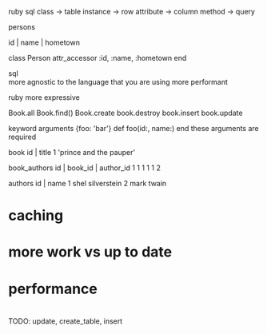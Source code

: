 ruby       sql
class  ->  table
instance -> row
attribute -> column
method -> query

persons

id | name | hometown


class Person
  attr_accessor :id, :name, :hometown
end

sql   
  more agnostic to the language that you are using
  more performant


ruby
  more expressive



Book.all
Book.find()
Book.create
book.destroy
book.insert
book.update


keyword arguments
  {foo: 'bar'}
  def foo(id:, name:)
  end
  these arguments are required



book
id | title
1     'prince and the pauper'

book_authors
id | book_id | author_id
1     1           1
1     1           2

authors
id | name
1      shel silverstein
2      mark twain


# caching
  # more work vs up to date
# performance
  #


TODO: update, create_table, insert
